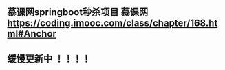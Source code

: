 ## 慕课网springboot秒杀项目 慕课网 https://coding.imooc.com/class/chapter/168.html#Anchor ##
## 缓慢更新中 ！！！！ ##
